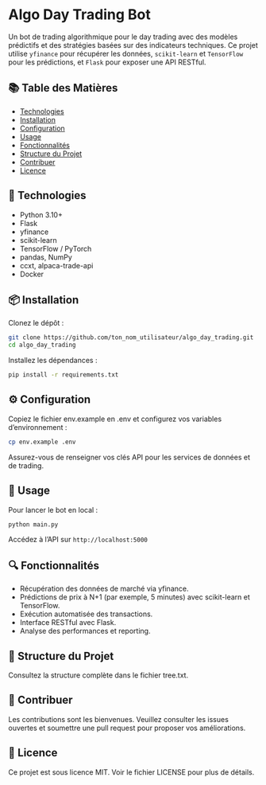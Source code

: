 # Algo Day Trading Bot

Un bot de trading algorithmique pour le day trading avec des modèles prédictifs et des stratégies basées sur des indicateurs techniques. Ce projet utilise `yfinance` pour récupérer les données, `scikit-learn` et `TensorFlow` pour les prédictions, et `Flask` pour exposer une API RESTful.

## 📚 Table des Matières

- [Technologies](#technologies)
- [Installation](#installation)
- [Configuration](#configuration)
- [Usage](#usage)
- [Fonctionnalités](#fonctionnalités)
- [Structure du Projet](#structure-du-projet)
- [Contribuer](#contribuer)
- [Licence](#licence)

## 🚀 Technologies

- Python 3.10+
- Flask
- yfinance
- scikit-learn
- TensorFlow / PyTorch
- pandas, NumPy
- ccxt, alpaca-trade-api
- Docker

## 📦 Installation

Clonez le dépôt :

```bash
git clone https://github.com/ton_nom_utilisateur/algo_day_trading.git
cd algo_day_trading
```

Installez les dépendances :

```bash
pip install -r requirements.txt
```

## ⚙️ Configuration

Copiez le fichier env.example en .env et configurez vos variables d’environnement :

```bash
cp env.example .env
```

Assurez-vous de renseigner vos clés API pour les services de données et de trading.

## 🏃 Usage

Pour lancer le bot en local :

```bash
python main.py
```

Accédez à l’API sur `http://localhost:5000`

## 🔍 Fonctionnalités

- Récupération des données de marché via yfinance.
- Prédictions de prix à N+1 (par exemple, 5 minutes) avec scikit-learn et TensorFlow.
- Exécution automatisée des transactions.
- Interface RESTful avec Flask.
- Analyse des performances et reporting.

## 📂 Structure du Projet

Consultez la structure complète dans le fichier tree.txt.

## 🤝 Contribuer

Les contributions sont les bienvenues. Veuillez consulter les issues ouvertes et soumettre une pull request pour proposer vos améliorations.

## 📄 Licence

Ce projet est sous licence MIT. Voir le fichier LICENSE pour plus de détails.
